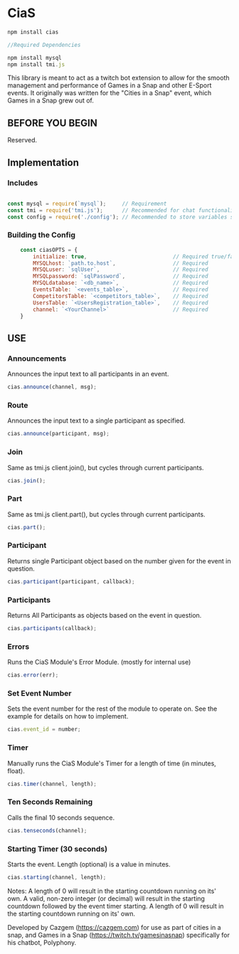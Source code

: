 # CiaS

```javascript
npm install cias

//Required Dependencies

npm install mysql
npm install tmi.js
```

This library is meant to act as a twitch bot extension to allow for the smooth management and performance of Games in a Snap and other E-Sport events. It originally was written for the "Cities in a Snap" event, which Games in a Snap grew out of.

## BEFORE YOU BEGIN
Reserved.

## Implementation

### Includes
```javascript

const mysql = require(`mysql`);     // Requirement
const tmi = require('tmi.js');      // Recommended for chat functionality, though not strictly necessary to function.
const config = require('./config'); // Recommended to store variables safely
```

### Building the Config
```javascript
    const ciasOPTS = {
        initialize: true,                           // Required true/false to initialize DB and Table automatically using the parameters given. Recommended for first use.
        MYSQLhost: `path.to.host`,                  // Required
        MYSQLuser: `sqlUser`,                       // Required
        MYSQLpassword: `sqlPassword`,               // Required
        MYSQLdatabase: `<db_name>`,                 // Required
        EventsTable: `<events_table>`,              // Required
        CompetitorsTable: `<competitors_table>`,    // Required
        UsersTable: `<UsersRegistration_table>`,    // Required
        channel: `<YourChannel>`                    // Required
    }
```

## USE

### Announcements
Announces the input text to all participants in an event.

```javascript
cias.announce(channel, msg);
```

### Route
Announces the input text to a single participant as specified.

```javascript
cias.announce(participant, msg);
```

### Join
Same as tmi.js client.join(), but cycles through current participants.

```javascript
cias.join();
```

### Part
Same as tmi.js client.part(), but cycles through current participants.

```javascript
cias.part();
```

### Participant
Returns single Participant object based on the number given for the event in question.

```javascript
cias.participant(participant, callback);
```

### Participants
Returns All Participants as objects based on the event in question.

```javascript
cias.participants(callback);
```

### Errors
Runs the CiaS Module's Error Module. (mostly for internal use)

```javascript
cias.error(err);
```

### Set Event Number
Sets the event number for the rest of the module to operate on. See the example for details on how to implement.

```javascript
cias.event_id = number;
```

### Timer
Manually runs the CiaS Module's Timer for a length of time (in minutes, float).

```javascript
cias.timer(channel, length);
```

### Ten Seconds Remaining
Calls the final 10 seconds sequence.

```javascript
cias.tenseconds(channel);
```

### Starting Timer (30 seconds)
Starts the event. Length (optional) is a value in minutes.

```javascript
cias.starting(channel, length);
```
Notes:
A length of 0 will result in the starting countdown running on its' own.
A valid, non-zero integer (or decimal) will result in the starting countdown followed by the event timer starting.
A length of 0 will result in the starting countdown running on its' own.


Developed by Cazgem (https://cazgem.com) for use as part of cities in a snap, and Games in a Snap (https://twitch.tv/gamesinasnap) specifically for his chatbot, Polyphony.